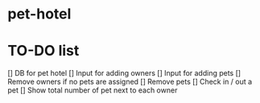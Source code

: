# pet-hotel

# TO-DO list
[] DB for pet hotel
[] Input for adding owners
[] Input for adding pets
[] Remove owners if no pets are assigned
[] Remove pets
[] Check in / out a pet
[] Show total number of pet next to each owner
